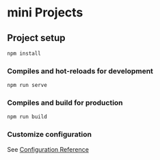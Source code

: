 # mini Projects

## Project setup

```bash
npm install
```

### Compiles and hot-reloads for development

```bash
npm run serve
```

### Compiles and build for production

```bash
npm run build
```

### Customize configuration
See [Configuration Reference](https://vitejs.dev/config/)